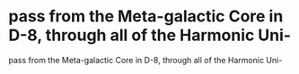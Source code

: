 # pass from the Meta-galactic Core in D-8, through all of the Harmonic Uni-

pass from the Meta-galactic Core in D-8, through all of the Harmonic Uni-